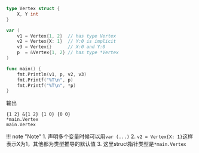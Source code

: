 ```go
type Vertex struct {
	X, Y int
}

var (
	v1 = Vertex{1, 2}  // has type Vertex
	v2 = Vertex{X: 1}  // Y:0 is implicit
	v3 = Vertex{}      // X:0 and Y:0
	p  = &Vertex{1, 2} // has type *Vertex
)

func main() {
	fmt.Println(v1, p, v2, v3)
	fmt.Printf("%T\n", p)
	fmt.Printf("%T\n", *p)
}
```

输出

```text
{1 2} &{1 2} {1 0} {0 0}
*main.Vertex
main.Vertex
```

!!! note "Note"
	1. 声明多个变量时候可以用`var (...)`
	2. `v2 = Vertex{X: 1}`这样表示X为1，其他都为类型推导的默认值
	3. 这里struct指针类型是`*main.Vertex`
